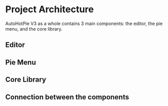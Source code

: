 # Project Architecture
AutoHotPie V3 as a whole contains 3 main components: the editor, the pie menu, and the core library.

## Editor

## Pie Menu

## Core Library

## Connection between the components
